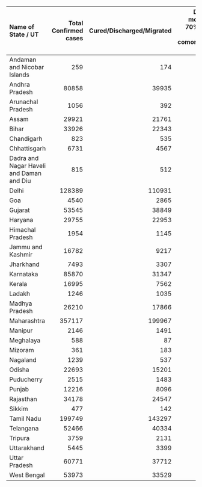 | Name of State / UT                       |   Total Confirmed cases |   Cured/Discharged/Migrated |   Deaths ( more than 70% cases due to comorbidities ) |
|:-----------------------------------------|------------------------:|----------------------------:|------------------------------------------------------:|
| Andaman and Nicobar Islands              |                     259 |                         174 |                                                     0 |
| Andhra Pradesh                           |                   80858 |                       39935 |                                                   933 |
| Arunachal Pradesh                        |                    1056 |                         392 |                                                     3 |
| Assam                                    |                   29921 |                       21761 |                                                    76 |
| Bihar                                    |                   33926 |                       22343 |                                                   220 |
| Chandigarh                               |                     823 |                         535 |                                                    13 |
| Chhattisgarh                             |                    6731 |                        4567 |                                                    36 |
| Dadra and Nagar Haveli and Daman and Diu |                     815 |                         512 |                                                     2 |
| Delhi                                    |                  128389 |                      110931 |                                                  3777 |
| Goa                                      |                    4540 |                        2865 |                                                    29 |
| Gujarat                                  |                   53545 |                       38849 |                                                  2278 |
| Haryana                                  |                   29755 |                       22953 |                                                   382 |
| Himachal Pradesh                         |                    1954 |                        1145 |                                                    11 |
| Jammu and Kashmir                        |                   16782 |                        9217 |                                                   296 |
| Jharkhand                                |                    7493 |                        3307 |                                                    70 |
| Karnataka                                |                   85870 |                       31347 |                                                  1724 |
| Kerala                                   |                   16995 |                        7562 |                                                    54 |
| Ladakh                                   |                    1246 |                        1035 |                                                     2 |
| Madhya Pradesh                           |                   26210 |                       17866 |                                                   791 |
| Maharashtra                              |                  357117 |                      199967 |                                                 13132 |
| Manipur                                  |                    2146 |                        1491 |                                                     0 |
| Meghalaya                                |                     588 |                          87 |                                                     5 |
| Mizoram                                  |                     361 |                         183 |                                                     0 |
| Nagaland                                 |                    1239 |                         537 |                                                     1 |
| Odisha                                   |                   22693 |                       15201 |                                                   120 |
| Puducherry                               |                    2515 |                        1483 |                                                    35 |
| Punjab                                   |                   12216 |                        8096 |                                                   282 |
| Rajasthan                                |                   34178 |                       24547 |                                                   602 |
| Sikkim                                   |                     477 |                         142 |                                                     0 |
| Tamil Nadu                               |                  199749 |                      143297 |                                                  3320 |
| Telangana                                |                   52466 |                       40334 |                                                   455 |
| Tripura                                  |                    3759 |                        2131 |                                                    11 |
| Uttarakhand                              |                    5445 |                        3399 |                                                    60 |
| Uttar Pradesh                            |                   60771 |                       37712 |                                                  1348 |
| West Bengal                              |                   53973 |                       33529 |                                                  1290 |